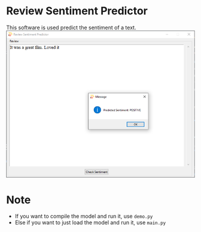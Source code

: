 # Review Sentiment Predictor
This software is used predict the sentiment of a text.
![Screenshot](image.PNG)
# Note
* If you want to compile the model and run it, use ``` demo.py ```
* Else if you want to just load the model and run it, use ``` main.py ```
